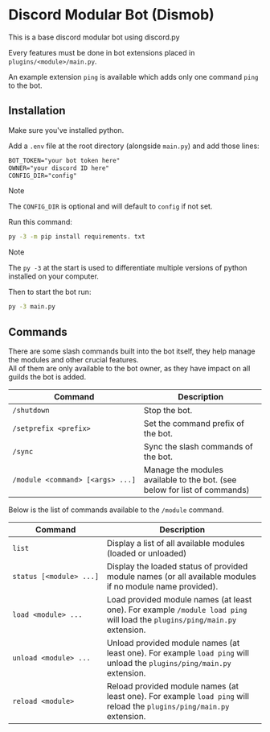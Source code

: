 # Discord Modular Bot (Dismob)

This is a base discord modular bot using discord.py

Every features must be done in bot extensions placed in `plugins/<module>/main.py`.

An example extension `ping` is available which adds only one command `ping` to the bot.

## Installation

Make sure you've installed python.

Add a `.env` file at the root directory (alongside `main.py`) and add those lines:

```txt
BOT_TOKEN="your bot token here"
OWNER="your discord ID here"
CONFIG_DIR="config"
```

> [!NOTE]
> The `CONFIG_DIR` is optional and will default to `config` if not set.

Run this command:

```cmd
py -3 -m pip install requirements. txt
```

> [!NOTE]
> The `py -3` at the start is used to differentiate multiple versions of python installed on your computer.

Then to start the bot run:

```cmd
py -3 main.py
```

## Commands

There are some slash commands built into the bot itself, they help manage the modules and other crucial features.  
All of them are only available to the bot owner, as they have impact on all guilds the bot is added.

Command | Description
--- | ---
`/shutdown` | Stop the bot.
`/setprefix <prefix>` | Set the command prefix of the bot.
`/sync` | Sync the slash commands of the bot.
`/module <command> [<args> ...]` | Manage the modules available to the bot. (see below for list of commands)

Below is the list of commands available to the `/module` command.

Command | Description
--- | ---
`list` | Display a list of all available modules (loaded or unloaded)
`status [<module> ...]` | Display the loaded status of provided module names (or all available modules if no module name provided).
`load <module> ...` | Load provided module names (at least one). For example `/module load ping` will load the `plugins/ping/main.py` extension.
`unload <module> ...` | Unload provided module names (at least one). For example `load ping` will unload the `plugins/ping/main.py` extension.
`reload <module>` | Reload provided module names (at least one). For example `load ping` will reload the `plugins/ping/main.py` extension.
